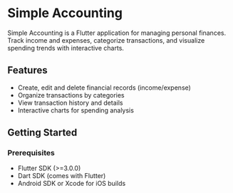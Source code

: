 # Simple Accounting

Simple Accounting is a Flutter application for managing personal finances. Track income and expenses, categorize transactions, and visualize spending trends with interactive charts.


## Features

- Create, edit and delete financial records (income/expense)
- Organize transactions by categories
- View transaction history and details
- Interactive charts for spending analysis

## Getting Started

### Prerequisites

- Flutter SDK (>=3.0.0)
- Dart SDK (comes with Flutter)
- Android SDK or Xcode for iOS builds

